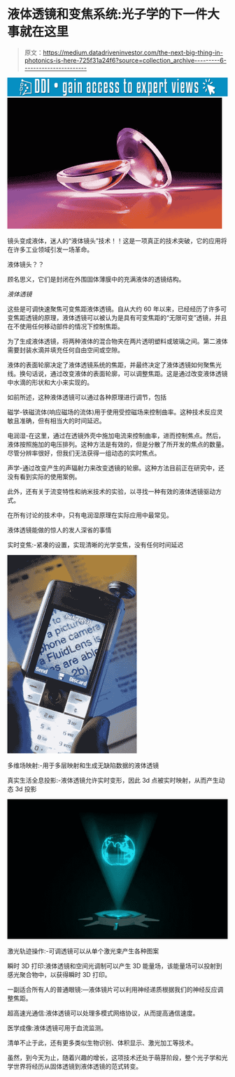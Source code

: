 # 液体透镜和变焦系统:光子学的下一件大事就在这里

> 原文：<https://medium.datadriveninvestor.com/the-next-big-thing-in-photonics-is-here-725f31a24f6?source=collection_archive---------6----------------------->

[![](img/f57c9cdefe8cc6475324e75afb430304.png)](http://www.track.datadriveninvestor.com/1B9E)![](img/9a256efdc13d1ee9a6b96f6ec35e79fc.png)

镜头变成液体，迷人的“液体镜头”技术！！这是一项真正的技术突破，它的应用将在许多工业领域引发一场革命。

液体镜头？？

顾名思义，它们是封闭在外围固体薄膜中的充满液体的透镜结构。

*液体透镜*

这些是可调快速聚焦可变焦距液体透镜。自从大约 60 年以来，已经经历了许多可变焦距透镜的原理，液体透镜可以被认为是具有可变焦距的“无限可变”透镜，并且在不使用任何移动部件的情况下控制焦距。

为了生成液体透镜，将两种液体的混合物夹在两片透明塑料或玻璃之间。第二液体需要封装水滴并填充任何自由空间或空隙。

液体的表面轮廓决定了液体透镜系统的焦距，并最终决定了液体透镜如何聚焦光线。换句话说，通过改变液体的表面轮廓，可以调整焦距。这是通过改变液体透镜中水滴的形状和大小来实现的。

如前所述，这种液体透镜可以通过各种原理进行调节，包括

磁学-铁磁流体(响应磁场的流体)用于使用受控磁场来控制曲率。这种技术反应灵敏且准确，但有相当大的时间延迟。

电润湿-在这里，通过在透镜外壳中施加电流来控制曲率，进而控制焦点。然后，液体按照施加的电压排列。这种方法是有效的，但是分散了所开发的焦点的数量。尽管分辨率很好，但我们无法获得一组动态的实时焦点。

声学-通过改变产生的声辐射力来改变透镜的轮廓。这种方法目前正在研究中，还没有看到实际的使用案例。

此外，还有关于流变特性和纳米技术的实验，以寻找一种有效的液体透镜驱动方式。

在所有讨论的技术中，只有电润湿原理在实际应用中最常见。

液体透镜能做的惊人的发人深省的事情

实时变焦:-紧凑的设置，实现清晰的光学变焦，没有任何时间延迟

![](img/f7c7f2434adccdc3b0918d3f5b0b8068.png)

多维场映射:-用于多层映射和生成无缺陷数据的液体透镜

真实生活全息投影:-液体透镜允许实时变形，因此 3d 点被实时映射，从而产生动态 3d 投影

![](img/5d9737b14f543e427f9fff1706c81bc8.png)

激光轨迹操作:-可调透镜可以从单个激光束产生各种图案

瞬时 3D 打印:液体透镜和空间光调制可以产生 3D 能量场，该能量场可以投射到感光聚合物中，以获得瞬时 3D 打印。

一副适合所有人的普通眼镜:—液体镜片可以利用神经递质根据我们的神经反应调整焦距。

超高速光通信:液体透镜可以处理多模式网络协议，从而提高通信速度。

医学成像:液体透镜可用于血流监测。

清单不止于此，还有更多类似生物识别、体积显示、激光加工等技术。

虽然，到今天为止，随着兴趣的增长，这项技术还处于萌芽阶段，整个光子学和光学世界将经历从固体透镜到液体透镜的范式转变。